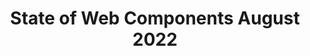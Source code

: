 ---
layout: bookmark
title: State of Web Components August 2022
tags:
  - Bookmarks
  - Web Components
  - YouTube
  - JavaScript
created: '2023-04-11T23:47:22.918Z'
link: https://www.youtube.com/watch?v=Zc5aOmsZl5c
id: 555702156
excerpt: >-
  Join this special “State of Web Components” event and catch up on all the
  latest news about what is possible, improved, and coming soon in the ever
  growing adoption and use of web components. Covering new tooling and unique
  ways to incorporate web components that you might not have thought about yet!
image: https://i.ytimg.com/vi/Zc5aOmsZl5c/sddefault.jpg
---